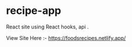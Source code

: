 # recipe-app
React site using React hooks, api .

View Site Here :- https://foodsrecipes.netlify.app/

